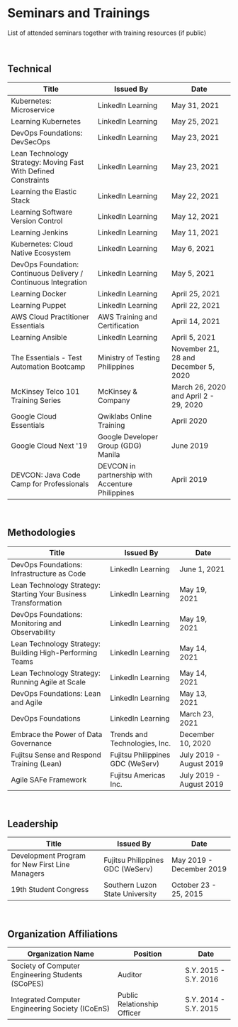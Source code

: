 # Seminars and Trainings
List of attended seminars together with training resources (if public)

<BR>

## Technical

| Title | Issued By | Date |
|-------|-----------|------|
| Kubernetes: Microservice | LinkedIn Learning | May 31, 2021 |
| Learning Kubernetes | LinkedIn Learning | May 25, 2021 |
| DevOps Foundations: DevSecOps | LinkedIn Learning | May 23, 2021 |
| Lean Technology Strategy: Moving Fast With Defined Constraints | LinkedIn Learning | May 23, 2021 |
| Learning the Elastic Stack | LinkedIn Learning | May 22, 2021 |
| Learning Software Version Control | LinkedIn Learning | May 12, 2021 |
| Learning Jenkins | LinkedIn Learning | May 11, 2021 |
| Kubernetes: Cloud Native Ecosystem | LinkedIn Learning | May 6, 2021 |
| DevOps Foundation: Continuous Delivery / Continuous Integration | LinkedIn Learning | May 5, 2021 |
| Learning Docker | LinkedIn Learning | April 25, 2021 |
| Learning Puppet | LinkedIn Learning | April 22, 2021 |
| AWS Cloud Practitioner Essentials | AWS Training and Certification | April 14, 2021 |
| Learning Ansible | LinkedIn Learning | April 5, 2021 |
| The Essentials - Test Automation Bootcamp | Ministry of Testing Philippines | November 21, 28 and December 5, 2020|
| McKinsey Telco 101 Training Series | McKinsey & Company | March 26, 2020 and April 2 - 29, 2020 |
| Google Cloud Essentials | Qwiklabs Online Training | April 2020 |
| Google Cloud Next '19 | Google Developer Group (GDG) Manila | June 2019 |
| DEVCON: Java Code Camp for Professionals | DEVCON in partnership with Accenture Philippines | April 2019 |

<BR>

## Methodologies
| Title | Issued By | Date |
|-------|-----------|------|
| DevOps Foundations: Infrastructure as Code | LinkedIn Learning | June 1, 2021 |
| Lean Technology Strategy: Starting Your Business Transformation | LinkedIn Learning | May 19, 2021 |
| DevOps Foundations: Monitoring and Observability | LinkedIn Learning | May 19, 2021 |
| Lean Technology Strategy: Building High-Performing Teams | LinkedIn Learning | May 14, 2021 |
| Lean Technology Strategy: Running Agile at Scale | LinkedIn Learning | May 14, 2021 |
| DevOps Foundations: Lean and Agile | LinkedIn Learning | May 13, 2021 |
| DevOps Foundations | LinkedIn Learning | March 23, 2021 |
| Embrace the Power of Data Governance | Trends and Technologies, Inc. | December 10, 2020 |
| Fujitsu Sense and Respond Training (Lean) | Fujitsu Philippines GDC (WeServ) | July 2019 - August 2019 |
| Agile SAFe Framework | Fujitsu Americas Inc. | July 2019 - August 2019 |

<BR>

## Leadership
| Title | Issued By | Date |
|-------|-----------|------|
| Development Program for New First Line Managers | Fujitsu Philippines GDC (WeServ) | May 2019 - December 2019 |
| 19th Student Congress | Southern Luzon State University | October 23 - 25, 2015 |

<BR>

## Organization Affiliations

| Organization Name | Position | Date |
|-------------------|----------|------|
| Society of Computer Engineering Students (SCoPES) | Auditor | S.Y. 2015 - S.Y. 2016 |
| Integrated Computer Engineering Society (ICoEnS) | Public Relationship Officer | S.Y. 2014 - S.Y. 2015 |
